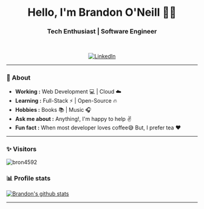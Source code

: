 <h1 align="center"> Hello, I'm Brandon O'Neill 👨‍💻 </h1>

<h3 align="center">  Tech Enthusiast | Software Engineer </h3> <br>

<p align="center"> 
<a href="https://www.linkedin.com/in/brandon-o-neill-43a38511a/"><img alt="LinkedIn"></a>
</p>

---------------------------------------------------------------------------------------------------------------------------------------------------------------------------------
### 🤔 About
-  **Working :**  Web Development :computer: | Cloud :cloud: 
-  **Learning :** Full-Stack :zap: | Open-Source :fire:	
-  **Hobbies :** Books :books: | Music :headphones:
-  **Ask me about :** Anything!, I'm happy to help :v:
-  **Fun fact :** When most developer loves coffee:sweat_smile: But, I prefer tea :heart: 

---------------------------------------------------------------------------------------------------------------------------------------------------------------------------------
### ✨ Visitors 

<p align="left"> <img src="https://komarev.com/ghpvc/?username=bron4592" alt="bron4592" /> </p>

### 📊 Profile stats

[![Brandon's github stats](https://github-readme-stats.vercel.app/api?username=bron4592&show_icons=true&title_color=fff&icon_color=79ff97&text_color=9f9f9f&bg_color=151515)](https://github.com/bron4592/github-readme-stats)

-------------------------------------------------------------------------------------------------------------------------------------------------------------------------------
